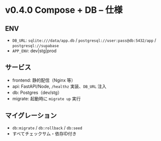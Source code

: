 # v0.4.0 Compose + DB – 仕様

## ENV

- `DB_URL`: `sqlite:///data/app.db` / `postgresql://user:pass@db:5432/app` /
  `postgresql://supabase`
- `APP_ENV`: dev|stg|prod

## サービス

- frontend: 静的配信（Nginx 等）
- api: FastAPI/Node, `/healthz` 実装、`DB_URL` 注入
- db: Postgres（dev/stg）
- migrate: 起動時に `migrate up` 実行

## マイグレーション

- `db:migrate` / `db:rollback` / `db:seed`
- すべてチェックサム・依存ID付き
